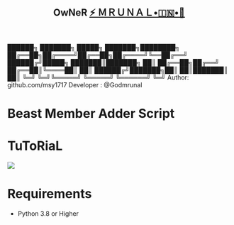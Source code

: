 
<h2 align="center"><b>OwNeR <a href="https://telegram.dog/Godmrunal">⚡️ ＭＲＵＮＡＬ•🇮🇳•🚀</a></b></h2>
<br>

 ██████╗ ███████╗ █████╗ ███████╗████████╗
 ██╔══██╗██╔════╝██╔══██╗██╔════╝╚══██╔══╝
 ██████╔╝█████╗  ███████║███████╗   ██║
 ██╔══██╗██╔══╝  ██╔══██║╚════██║   ██║
 ██████╔╝███████╗██║  ██║███████║   ██║
 ╚═╝  ╚═╝╚═════╝ ╚═════╝ ╚══════╝   ╚═╝
            Author: github.com/msy1717
            Developer : @Godmrunal

<h1> Beast Member Adder Script</h1>

# TuToRiaL

<a href="https://youtu.be/ck4U8eyE9vk"><img src="https://img.shields.io/badge/How%20To%20Deploy-blue.svg?logo=Youtube"></a>


# Requirements 
* Python 3.8 or Higher



